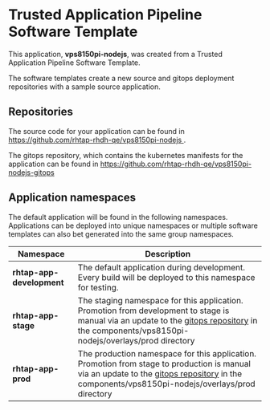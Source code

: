 # Trusted Application Pipeline Software Template

This application, **vps8150pi-nodejs**, was created from a Trusted Application Pipeline Software Template.

The software templates create a new source and gitops deployment repositories with a sample source application. 

## Repositories

The source code for your application can be found in [https://github.com/rhtap-rhdh-qe/vps8150pi-nodejs ](https://github.com/rhtap-rhdh-qe/vps8150pi-nodejs ).
 
The gitops repository, which contains the kubernetes manifests for the application can be found in 
[https://github.com/rhtap-rhdh-qe/vps8150pi-nodejs-gitops ](https://github.com/rhtap-rhdh-qe/vps8150pi-nodejs-gitops ) 

## Application namespaces 

The default application will be found in the following namespaces. Applications can be deployed into unique namespaces or multiple software templates can also bet generated into the same group namespaces.  

|  Namespace   |  Description   |  
| -------- | -------- |   
| **rhtap-app-development** | The default application during development. Every build will be deployed to this namespace for testing. | 
| **rhtap-app-stage** | The staging namespace for this application. Promotion from development to stage is manual via an update to the [gitops repository](https://github.com/rhtap-rhdh-qe/vps8150pi-nodejs-gitops ) in the components/vps8150pi-nodejs/overlays/prod directory |  
| **rhtap-app-prod** | The production namespace for this application. Promotion from stage to production is manual via an update to the [gitops repository](https://github.com/rhtap-rhdh-qe/vps8150pi-nodejs-gitops ) in the components/vps8150pi-nodejs/overlays/prod directory | 